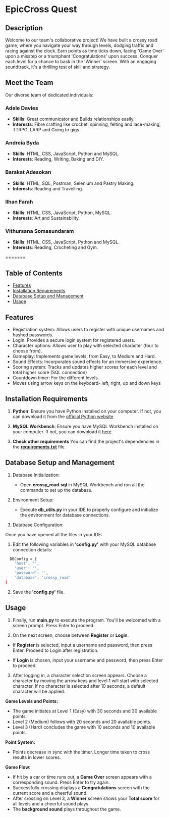 # EpicCross Quest

## Description
Welcome to our team's collaborative project! We have built a crossy road game, where you navigate your way through levels, dodging traffic and racing against the clock. Earn points as time ticks down, facing 'Game Over' upon a misstep or a triumphant 'Congratulations' upon success. Conquer each level for a chance to bask in the 'Winner' screen. With an engaging soundtrack, it's a thrilling test of skill and strategy.

## Meet the Team
Our diverse team of dedicated individuals:

### Adele Davies
   - **Skills**: Great communicator and Builds relationships easily.
   - **Interests**: Fibre crafting like crochet, spinning, felting and lace-making, TTRPG, LARP and Going to gigs

### Andreia Byda
   - **Skills**: HTML, CSS, JavaScript, Python and MySQL.
   - **Interests**: Reading, Writing, Baking and DIY.

### Barakat Adesokan
   - **Skills**: HTML, SQL, Postman, Selenium and Pastry Making.
   - **Interests**: Reading and Travelling.

### Ilhan Farah
   - **Skills**: HTML, CSS, JavaScript, Python, MySQL.
   - **Interests**: Art and Sustainability.
   
### Vithursana Somasundaram
   - **Skills**: HTML, CSS, JavaScript, Python and MySQL.
   - **Interests**: Reading, Crocheting and Gym.
   
=======
## Table of Contents

- [Features](#features)
- [Installation Requirements](#installation-requirements)
- [Database Setup and Management](#database-setup-and-management)
- [Usage](#usage)


## Features

- Registration system: Allows users to register with unique usernames and hashed passwords.
- Login: Provides a secure login system for registered users.
- Character options: Allows user to play with selected character (four to choose from).
- Gameplay: Implements game levels, from Easy, to Medium and Hard. 
- Sound Effects: Incorporates sound effects for an immersive experience.
- Scoring system: Tracks and updates higher scores for each level and total higher score (SQL connection)
- Countdown timer: For the different levels.
- Moves using arrow keys on the keyboard- left, right, up and down keys


## Installation Requirements

1. **Python**: Ensure you have Python installed on your computer. If not, you can download it from the [official Python website](https://www.python.org/).

2. **MySQL Workbench**: Ensure you have MySQL Workbench installed on your computer. If not, you can download it [here](https://dev.mysql.com/downloads/workbench/)

3. **Check other requirements** You can find the project's dependencies in the **[requirements.txt](requirements.txt)** file.


## Database Setup and Management

1. Database Initialization:

   - Open **crossy_road.sql** in MySQL Workbench and run all the commands to set up the database.
   

2. Environment Setup:

   - Execute **db_utils.py** in your IDE to properly configure and initialize the environment for database connections.


3. Database Configuration:

Once you have opened all the files in your IDE:

1. Edit the following variables in **'config.py'** with your MySQL database connection details:

```bash
  DBConfig = {
    'host': '',
    'user': '',
    'password': '',
    'database': 'crossy_road'
}
```
2. Save the **'config.py'** file.


## Usage

1. Finally, run **main.py** to execute the program. You'll be welcomed with a screen prompt. Press Enter to proceed.


2. On the next screen, choose between **Register** or **Login**.

- If **Register** is selected, input a username and password, then press Enter. Proceed to Login after registration.

- If **Login** is chosen, input your username and password, then press Enter to proceed.

3. After logging in, a character selection screen appears. Choose a character by moving the arrow keys and level 1 will start with selected character.
If no character is selected after 10 seconds, a default character will be applied.

**Game Levels and Points:**
- The game initiates at Level 1 (Easy) with 30 seconds and 30 available points.
- Level 2 (Medium) follows with 20 seconds and 20 available points.
- Level 3 (Hard) concludes the game with 10 seconds and 10 available points.

**Point System:**
- Points decrease in sync with the timer. Longer time taken to cross results in lower scores.

**Game Flow:**
- If hit by a car or time runs out, a **Game Over** screen appears with a corresponding sound. Press Enter to try again.
- Successfully crossing displays a **Congratulations** screen with the current score and a cheerful sound.
- After crossing on Level 3, a **Winner** screen shows your **Total score** for all levels and a cheerful sound plays.
- The **background sound** plays throughout the game.